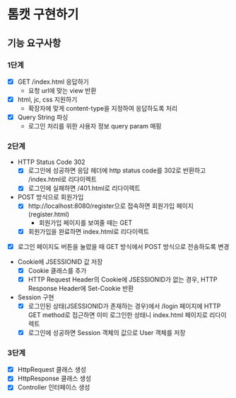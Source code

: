 # 톰캣 구현하기

## 기능 요구사항

### 1단계 
- [X] GET /index.html 응답하기
  - 요청 url에 맞는 view 반환
- [x] html, jc, css 지원하기
  - 확장자에 맞게 content-type을 지정하여 응답하도록 처리
- [x] Query String 파싱
  - 로그인 처리를 위한 사용자 정보 query param 매핑


### 2단계
- HTTP Status Code 302
  - [x] 로그인에 성공하면 응답 헤더에 http status code를 302로 반환하고 /index.html로 리다이렉트
  - [x] 로그인에 실패하면 /401.html로 리다이렉트

- POST 방식으로 회원가입
  - [x] http://localhost:8080/register으로 접속하면 회원가입 페이지(register.html)
    - 회원가입 페이지를 보여줄 때는 GET
  - [x] 회원가입을 완료하면 index.html로 리다이렉트

- [x] 로그인 페이지도 버튼을 눌렀을 때 GET 방식에서 POST 방식으로 전송하도록 변경

- Cookie에 JSESSIONID 값 저장
  - [x] Cookie 클래스를 추가 
  - [x] HTTP Request Header의 Cookie에 JSESSIONID가 없는 경우, HTTP Response Header에 Set-Cookie 반환

- Session 구현
    - [x] 로그인된 상태(JSESSIONID가 존재하는 경우)에서 /login 페이지에 HTTP GET method로 접근하면 이미 로그인한 상태니 index.html 페이지로 리다이렉트
    - [x] 로그인에 성공하면 Session 객체의 값으로 User 객체를 저장

### 3단계 
- [x] HttpRequest 클래스 생성
- [x] HttpResponse 클래스 생성
- [x] Controller 인터페이스 생성
